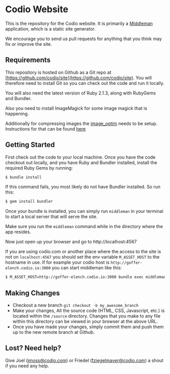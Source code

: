 # Codio Website

This is the repository for the Codio website. It is primarily a
[Middleman](http://middlemanapp.com/) application, which is a static site generator.

We encourage you to send us pull requests for anything that you think
may fix or improve the site.

## Requirements

This repository is hosted on Github as a Git repo at
[https://github.com/codio/site](https://github.com/codio/site). You
will therefore need to install Git so you can check out the code and
run it locally.

You will also need the latest version of Ruby 2.1.3, along with
RubyGems and Bundler.

Also you need to install ImageMagick for some image magick that is
happening.

Additionally for compressing images the [image_optim](https://github.com/toy/image_optim)
needs to be setup.
Instructions for that can be found
[here](https://github.com/toy/image_optim#binaries-installation)

## Getting Started

First check out the code to your local machine. Once you have the code
checkout out locally, and you have Ruby and Bundler installed, install
the required Ruby Gems by running:

```bash
$ bundle install
```

If this command fails, you most likely do not have Bundler
installed. So run this:

```bash
$ gem install bundler
```

Once your bundle is installed, you can simply run `middleman` in your
terminal to start a local server that will serve the site.

Make sure you run the `middleman` command while in the directory where the app resides.

Now just open up your browser and go to http://localhost:4567

If you are using codio.com or another place where the access to the site is not on
`localhost:4567` you should set the env variable `M_ASSET_HOST` to the hostname in use.
If for example your codio host is `http://goffer-elench.codio.io:3000` you can start
middleman like this:

```bash
$ M_ASSET_HOST=http://goffer-elench.codio.io:3000 bundle exec middleman
```


## Making Changes

* Checkout a new branch `git checkout -b my_awesome_branch`
* Make your changes,
  All the source code (HTML, CSS, Javascript, etc.) is located within
  the `/source` directory. Changes that you make to any file within this
  directory can be viewed in your browser at the above URL.
* Once you have made your changes, simply commit them and push them up
  to the new remote branch at Github.


## Lost? Need help?

Give Joel (jmoss@codio.com) or Friedel (fziegelmayer@codio.com) a
shout if you need any help.
